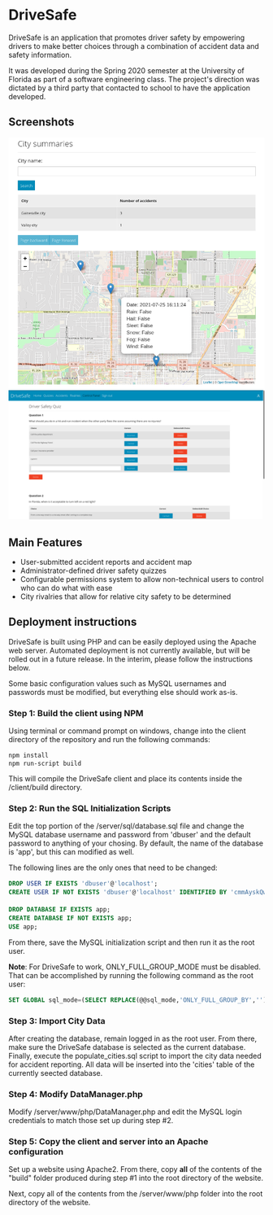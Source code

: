 # DriveSafe

DriveSafe is an application that promotes driver safety by empowering drivers to make better choices through a combination of accident data and safety information. 

It was developed during the Spring 2020 semester at the University of Florida as part of a software engineering class. The project's direction was dictated by a third party that contacted to school to have the application developed.

## Screenshots

<img src="https://raw.githubusercontent.com/CameronWhiteCS/DriveSafe/master/screenshots/map.png" width="750">

<img src="https://raw.githubusercontent.com/CameronWhiteCS/DriveSafe/master/screenshots/quiz_editor.png" width="750">

## Main Features

* User-submitted accident reports and accident map
* Administrator-defined driver safety quizzes
* Configurable permissions system to allow non-technical users to control who can do what with ease
* City rivalries that allow for relative city safety to be determined

## Deployment instructions

DriveSafe is built using PHP and can be easily deployed using the Apache web server. Automated deployment is not currently available, but will be rolled out in a future release. In the interim, please follow the instructions below. 

Some basic configuration values such as MySQL usernames and passwords must be modified, but everything else should work as-is. 

### Step 1: Build the client using NPM

Using terminal or command prompt on windows, change into the client directory of the repository and run the following commands:

```
npm install
npm run-script build
```

This will compile the DriveSafe client and place its contents inside the /client/build directory.

### Step 2: Run the SQL Initialization Scripts

Edit the top portion of the /server/sql/database.sql file and change the MySQL database username and password from 'dbuser' and the default password to anything of your chosing. By default, the name of the database is 'app', but this can modified as well. 

The following lines are the only ones that need to be changed:

```sql
DROP USER IF EXISTS 'dbuser'@'localhost';
CREATE USER IF NOT EXISTS 'dbuser'@'localhost' IDENTIFIED BY 'cmmAyskQwmAI1fQ7vJM7';

DROP DATABASE IF EXISTS app;
CREATE DATABASE IF NOT EXISTS app;
USE app;
```
From there, save the MySQL initialization script and then run it as the root user.

**Note**: For DriveSafe to work, ONLY_FULL_GROUP_MODE must be disabled. That can be accomplished by running the following command as the root user:

```sql
SET GLOBAL sql_mode=(SELECT REPLACE(@@sql_mode,'ONLY_FULL_GROUP_BY',''));
```

### Step 3: Import City Data

After creating the database, remain logged in as the root user. From there, make sure the DriveSafe database is selected as the current database. Finally, execute the populate_cities.sql script to import the city data needed for accident reporting. All data will be inserted into the 'cities' table of the currently seected database.

### Step 4: Modify DataManager.php

Modify /server/www/php/DataManager.php and edit the MySQL login credentials to match those set up during step #2.

### Step 5: Copy the client and server into an Apache configuration

Set up a website using Apache2. From there, copy **all** of the contents of the "build" folder produced during step #1 into the root directory of the website. 

Next, copy all of the contents from the /server/www/php folder into the root directory of the website. 
